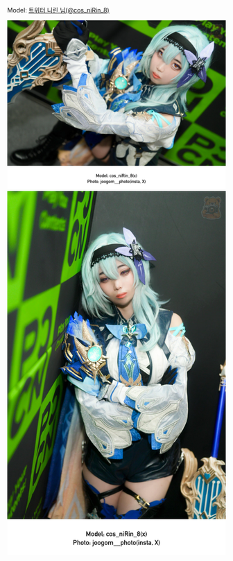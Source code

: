 ﻿---
dddd: 2024.08.18 팝콘 일
nickname: 니린
sns_type: x
sns_id: cos_niRin_8
---

<a name="cos_niRin_8"></a>
Model: <a href="https://x.com/cos_niRin_8" target="_blank">트위터 니린 님(@cos_niRin_8)</a>

![GVgRpe9aEAAs336.webp](/assets/img/2024/08-18/니린/GVgRpe9aEAAs336.webp)
![GVgRpTMaoAAkbut.webp](/assets/img/2024/08-18/니린/GVgRpTMaoAAkbut.webp)